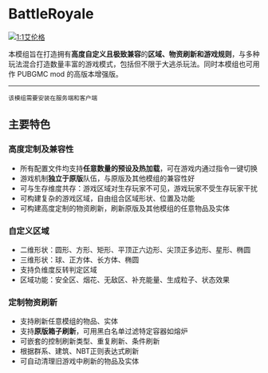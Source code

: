 # BattleRoyale
[![1:1艾伦格](pic/Erangle%20Pochinki%2016：9.png)](https://space.bilibili.com/300364311)

本模组旨在打造拥有**高度自定义且极致兼容**的**区域、物资刷新和游戏规则**，与多种玩法混合打造数量丰富的游戏模式，包括但不限于大逃杀玩法。同时本模组也可用作 PUBGMC mod 的高版本增强版。

---

`该模组需要安装在服务端和客户端`

## 主要特色

### 高度定制及兼容性

- 所有配置文件均支持**任意数量的预设及热加载**，可在游戏内通过指令一键切换
- 游戏机制**独立于原版**队伍，与原版及其他模组的兼容性好
- 可与生存维度共存：游戏区域对生存玩家不可见，游戏玩家不受生存玩家干扰
- 可构建复杂的游戏区域，自由组合区域形状、位置及功能
- 可构建高度定制的物资刷新，刷新原版及其他模组的任意物品及实体

### 自定义区域

- 二维形状：圆形、方形、矩形、平顶正六边形、尖顶正多边形、星形、椭圆
- 三维形状：球、正方体、长方体、椭圆
- 支持负维度反转判定区域
- 区域功能：安全区、烟花、无敌区、补充能量、生成粒子、状态效果

### 定制物资刷新

- 支持刷新任意模组的物品、实体
- 支持**原版箱子刷新**，可用黑白名单过滤特定容器如熔炉
- 可嵌套的控制刷新类型、重复刷新、条件刷新
- 根据群系、建筑、NBT正则表达式刷新
- 可自动清理旧游戏中刷新的物品及实体